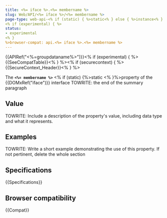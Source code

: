 ```yaml
---
title: <%= iface %>.<%= membername %>
slug: Web/API/<%= iface %>/<%= membername %>
page-type: web-api-<% if (static) { %>static<% } else { %>instance<% } %>-property
<% if (experimental) { %>
status:
- experimental
<% } 
%>browser-compat: api.<%= iface %>.<%= membername %>
---
```

{{APIRef("<%=groupdataname%>")}}<% if (experimental) { 
%>{{SeeCompatTable}}<% 
} %><% if (securecontext) { 
%>{{SecureContext_Header}}<% } %>

The **`<%= membername %>`** <% if (static) {%>static <% }%>property of the {{DOMxRef("iface")}} interface TOWRITE: the end of the summary paragraph

## Value

TOWRITE: Include a description of the property's value, including data type and what it represents.

## Examples

TOWRITE: Write a short example demonstrating the use of this property. If not pertinent, delete the whole section

## Specifications

{{Specifications}}

## Browser compatibility

{{Compat}}
